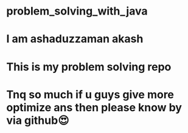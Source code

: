 # problem_solving_with_java
# I am ashaduzzaman akash 
# This is my problem solving repo
# Tnq so much if u guys give more optimize ans then please know by via github😍

